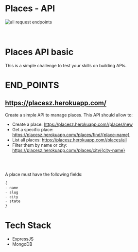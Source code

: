 # Places - API
![all request endpoints]()
<br>
<br>
<br>

# Places API basic
This is a simple challenge to test your skills on building APIs.

# END_POINTS
## https://placesz.herokuapp.com/
Create a simple API to manage places. This API should allow to:
<br>
- Create a place: https://placesz.herokuapp.com//places/new
- Get a specific place: https://placesz.herokuapp.com//places/find/{place-name}
- List all places: https://placesz.herokuapp.com//places/all
- Filter them by name or city: https://placesz.herokuapp.com//places/city/{city-name}
<br>
<br>

A place must have the following fields:
```js
{
- name
- slug
- city
- state
}
```


# Tech Stack
- ExpressJS
- MongoDB

<br>
<br>
<br>
